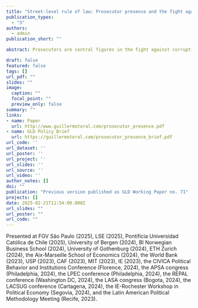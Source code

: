 ```yaml
---
title: "Street-level rule of law: Prosecutor presence and the fight against corruption"
publication_types:
  - "3"
authors:
  - admin
publication_short: ""

abstract: Prosecutors are central figures in the fight against corruption and the rule of law more broadly. Yet we lack systematic evidence about whether they are effective at reducing corruption and, if so, why. I argue that prosecutors' use of autonomy and discretion in anti-corruption work benefits from physical presence in the communities they monitor because it helps them obtain information, exert formal and informal pressures, and instill in politicians a sense of being monitored. I test this theory through a causal event study of state prosecutors in Brazil, leveraging administrative data on their deployment and behavior across municipalities. I find that prosecutor presence causes increased anti-corruption action targeted at the local government. In response to prosecutor presence, local politicians hire more bureaucrats on the civil service rather than on temporary contracts -- a common vehicle for corruption in this setting. Consistent with prosecutor presence constraining malfeasance, I show that federal auditors find lower levels of corruption in municipalities where a prosecutor was recently deployed compared to those where a prosecutor would be deployed soon thereafter. I combine these quasi-experimental findings with insights from a survey of politicians and in-depth interviews with prosecutors. Together, the results demonstrate that physical presence can make prosecutors more effective at fighting corruption, and provide rare causal evidence of the impact of autonomous prosecutors on governance. 

draft: false
featured: false
tags: []
url_pdf: ""
slides: ""
image:
  caption: ""
  focal_point: ""
  preview_only: false
summary: ""
links:
- name: Paper
  url: http://www.guillermotoral.com/prosecutor_presence.pdf
- name: GLD Policy Brief
  url: https://guillermotoral.com/prosecutor_presence_brief.pdf
url_code: ''
url_dataset: ''
url_poster: ''
url_project: ''
url_slides: ''
url_source: ''
url_video: ''
author_notes: []
doi: ""
publication: "Previous version published as GLD Working Paper no. 71"
projects: []
date: 2025-02-21T11:54:00.000Z
url_slides: ""
url_poster: ""
url_code: ""
---
```

Presented at FGV S&#227;o Paulo (2025), LSE (2025), Pontificia Universidad Cat&#xF3;lica de Chile (2025), University of Bergen (2024), BI Norwegian Business School (2024), University of Gothenburg (2024), ETH Zurich (2024), the Aix-Marseille School of Economics (2024), the World Bank (2023), USP (2023), CAF (2023), MIT (2023), IE (2023), the CIVICA Political Behavior and Institutions Conference (Florence, 2024), the APSA congress (Philadelphia, 2024), the LPEC conference (Philadelphia, 2024), the REPAL conference (Washington DC, 2024), the LASA congress (Bogota, 2024), the LACSUG conference (Cartagena, 2024), the IE-Rochester Workshop in Political Economy (Segovia, 2024), and the Latin American Political Methodology Meeting (Recife, 2023).

